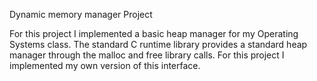 Dynamic memory manager Project

For this project I implemented a basic heap manager for my Operating Systems class. The standard C runtime library provides a standard heap manager through the malloc and free library calls. For this project I implemented my own version of this interface.

